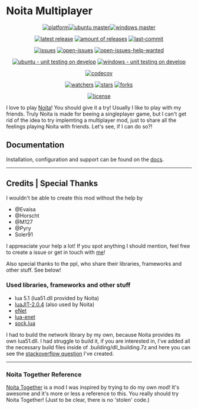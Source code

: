 # Noita Multiplayer

<div align="center">

[![platform](https://img.shields.io/badge/platform-ubuntu%20%7C%20windows-lightgrey?style=flat-square)](https://github.com/Ismoh/NoitaMP)[![ubuntu master](https://img.shields.io/github/workflow/status/ismoh/noitamp/Ubuntu%20Lua%20Unit%20Testing/master?label=&logo=ubuntu&style=flat-square)](https://github.com/Ismoh/NoitaMP/actions/workflows/ubuntu-latest-lua-unit-testing.yml?query=branch%3Amaster)[![windows master](https://img.shields.io/github/workflow/status/ismoh/noitamp/Windows%20Lua%20Unit%20Testing/master?label=&logo=windows&style=flat-square)](https://github.com/Ismoh/NoitaMP/actions/workflows/windows-latest-lua-unit-testing.yml?query=branch%3Amaster)

[![latest release](https://img.shields.io/github/v/release/ismoh/noitamp?include_prereleases&label=latest%20release&style=flat-square)](https://github.com/Ismoh/NoitaMP/releases)
[![amount of releases](https://flat.badgen.net/github/releases/ismoh/noitamp)](https://github.com/Ismoh/NoitaMP/releases)
[![last-commit](https://img.shields.io/github/last-commit/ismoh/noitamp?style=flat-square)](https://github.com/Ismoh/NoitaMP/commit/develop)

[![issues](https://flat.badgen.net/github/issues/ismoh/noitamp)](https://github.com/Ismoh/NoitaMP/issues?q=is%3Aissue)
[![open-issues](https://flat.badgen.net/github/open-issues/ismoh/noitamp)](https://github.com/Ismoh/NoitaMP/issues)
[![open-issues-help-wanted](https://flat.badgen.net/github/label-issues/ismoh/noitamp/help%20wanted/open)](https://github.com/Ismoh/NoitaMP/issues?q=is%3Aopen+is%3Aissue+label%3A%22help+wanted%22)

[![ubuntu - unit testing on develop](https://img.shields.io/github/workflow/status/ismoh/noitamp/Ubuntu%20Lua%20Unit%20Testing/develop?label=tests&logo=ubuntu&style=flat-square)](https://github.com/Ismoh/NoitaMP/actions/workflows/ubuntu-latest-lua-unit-testing.yml?query=branch%3Adevelop)
[![windows - unit testing on develop](https://img.shields.io/github/workflow/status/ismoh/noitamp/Windows%20Lua%20Unit%20Testing/develop?label=tests&logo=windows&style=flat-square)](https://github.com/Ismoh/NoitaMP/actions/workflows/windows-latest-lua-unit-testing.yml?query=branch%3Adevelop)

[![codecov](https://flat.badgen.net/codecov/c/github/ismoh/noitamp?icon=codecov)](https://codecov.io/gh/Ismoh/NoitaMP)

[![watchers](https://flat.badgen.net/github/watchers/ismoh/noitamp)](https://github.com/Ismoh/NoitaMP/watchers)
[![stars](https://flat.badgen.net/github/stars/ismoh/noitamp)](https://github.com/Ismoh/NoitaMP/stargazers)
[![forks](https://flat.badgen.net/github/forks/ismoh/noitamp)](https://github.com/Ismoh/NoitaMP/network/members)

[![license](https://flat.badgen.net/github/license/ismoh/noitamp)](https://github.com/Ismoh/NoitaMP/blob/develop/LICENSE)

</div>

I love to play [Noita](https://noitagame.com/)! You should give it a try!
Usually I like to play with my friends. Truly Noita is made for beeing a singleplayer game,
but I can't get rid of the idea to try implemting a multiplayer mod, just to share all the feelings playing Noita with friends.
Let's see, if I can do so?!

## Documentation

Installation, configuration and support can be found on the [docs](https://ismoh.github.io/NoitaMP/).

---

## Credits | Special Thanks

I wouldn't be able to create this mod without the help by

- @Evaisa
- @Horscht
- @M127
- @Pyry
- Soler91

I appreaciate your help a lot!
If you spot anything I should mention, feel free to create a issue or get in touch with [me](https://github.com/Ismoh)!

Also special thanks to the ppl, who share their libraries, frameworks and other stuff. See below!

### Used libraries, frameworks and other stuff

- lua 5.1 (lua51.dll provided by Noita)
- [luaJIT-2.0.4](https://github.com/LuaJIT/LuaJIT/releases/tag/v2.0.4) (also used by Noita)
- [eNet](http://enet.bespin.org/)
- [lua-enet](https://github.com/leafo/lua-enet)
- [sock.lua](https://github.com/camchenry/sock.lua)

I had to build the network library by my own, because Noita provides its own lua51.dll. I had struggle to build it, if you are interested in,
I've added all the necessary build files inside of .building/dll_building.7z and here you can see the [stackoverflow question](https://stackoverflow.com/questions/70048918/lua-5-1-package-loadlib-and-require-gcc-building-windows-dll) I've created.

---
### Noita Together Reference

[Noita Together](https://github.com/soler91/noita-together) is a mod I was inspired by trying to do my own mod!
It's awesome and it's more or less a reference to this. You really should try Noita Together! (Just to be clear, there is no 'stolen' code.)
